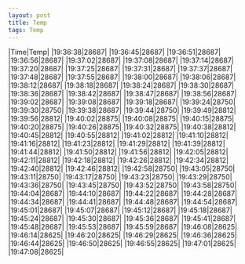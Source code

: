 ```yaml
---
layout: post
title: Temp
tags: Temp
---
```

|Time|Temp|
|19:36:38|28687|
|19:36:45|28687|
|19:36:51|28687|
|19:36:56|28687|
|19:37:02|28687|
|19:37:08|28687|
|19:37:14|28687|
|19:37:20|28687|
|19:37:25|28687|
|19:37:31|28687|
|19:37:37|28687|
|19:37:48|28687|
|19:37:55|28687|
|19:38:00|28687|
|19:38:06|28687|
|19:38:12|28687|
|19:38:18|28687|
|19:38:24|28687|
|19:38:30|28687|
|19:38:36|28687|
|19:38:42|28687|
|19:38:47|28687|
|19:38:56|28687|
|19:39:02|28687|
|19:39:08|28687|
|19:39:18|28687|
|19:39:24|28750|
|19:39:30|28750|
|19:39:38|28687|
|19:39:44|28750|
|19:39:49|28812|
|19:39:56|28812|
|19:40:02|28875|
|19:40:08|28875|
|19:40:15|28875|
|19:40:20|28875|
|19:40:26|28875|
|19:40:32|28875|
|19:40:38|28812|
|19:40:45|28812|
|19:40:55|28812|
|19:41:02|28812|
|19:41:10|28812|
|19:41:16|28812|
|19:41:23|28812|
|19:41:29|28812|
|19:41:39|28812|
|19:41:44|28812|
|19:41:50|28812|
|19:41:56|28812|
|19:42:05|28812|
|19:42:11|28812|
|19:42:18|28812|
|19:42:26|28812|
|19:42:34|28812|
|19:42:40|28812|
|19:42:46|28812|
|19:42:58|28750|
|19:43:05|28750|
|19:43:11|28750|
|19:43:17|28750|
|19:43:23|28750|
|19:43:29|28750|
|19:43:36|28750|
|19:43:45|28750|
|19:43:52|28750|
|19:43:58|28750|
|19:44:04|28687|
|19:44:10|28687|
|19:44:22|28687|
|19:44:28|28687|
|19:44:34|28687|
|19:44:41|28687|
|19:44:48|28687|
|19:44:54|28687|
|19:45:01|28687|
|19:45:07|28687|
|19:45:12|28687|
|19:45:18|28687|
|19:45:24|28687|
|19:45:30|28687|
|19:45:36|28687|
|19:45:41|28687|
|19:45:48|28687|
|19:45:53|28687|
|19:45:59|28687|
|19:46:08|28625|
|19:46:14|28625|
|19:46:20|28625|
|19:46:29|28625|
|19:46:36|28625|
|19:46:44|28625|
|19:46:50|28625|
|19:46:55|28625|
|19:47:01|28625|
|19:47:08|28625|
